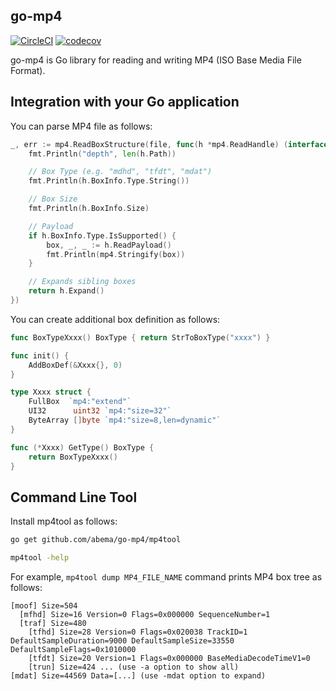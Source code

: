 go-mp4
------

[![CircleCI](https://circleci.com/gh/abema/go-mp4.svg?style=svg)](https://circleci.com/gh/abema/go-mp4)
[![codecov](https://codecov.io/gh/abema/go-mp4/branch/wip/graph/badge.svg)](https://codecov.io/gh/abema/go-mp4)

go-mp4 is Go library for reading and writing MP4 (ISO Base Media File Format).

## Integration with your Go application

You can parse MP4 file as follows:

```go
_, err := mp4.ReadBoxStructure(file, func(h *mp4.ReadHandle) (interface{}, error) {
	fmt.Println("depth", len(h.Path))

	// Box Type (e.g. "mdhd", "tfdt", "mdat")
	fmt.Println(h.BoxInfo.Type.String())

	// Box Size
	fmt.Println(h.BoxInfo.Size)

	// Payload
	if h.BoxInfo.Type.IsSupported() {
		box, _, _ := h.ReadPayload()
		fmt.Println(mp4.Stringify(box))
	}

	// Expands sibling boxes
	return h.Expand()
})
```

You can create additional box definition as follows:

```go
func BoxTypeXxxx() BoxType { return StrToBoxType("xxxx") }

func init() {
	AddBoxDef(&Xxxx{}, 0)
}

type Xxxx struct {
	FullBox  `mp4:"extend"`
	UI32      uint32 `mp4:"size=32"`
	ByteArray []byte `mp4:"size=8,len=dynamic"`
}

func (*Xxxx) GetType() BoxType {
	return BoxTypeXxxx()
}
```

## Command Line Tool

Install mp4tool as follows:

```sh
go get github.com/abema/go-mp4/mp4tool

mp4tool -help
```

For example, `mp4tool dump MP4_FILE_NAME` command prints MP4 box tree as follows:

```
[moof] Size=504
  [mfhd] Size=16 Version=0 Flags=0x000000 SequenceNumber=1
  [traf] Size=480
    [tfhd] Size=28 Version=0 Flags=0x020038 TrackID=1 DefaultSampleDuration=9000 DefaultSampleSize=33550 DefaultSampleFlags=0x1010000
    [tfdt] Size=20 Version=1 Flags=0x000000 BaseMediaDecodeTimeV1=0
    [trun] Size=424 ... (use -a option to show all)
[mdat] Size=44569 Data=[...] (use -mdat option to expand)
```

